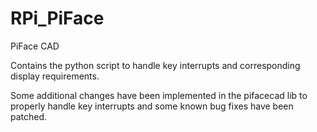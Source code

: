 # RPi_PiFace
PiFace CAD

Contains the python script to handle key interrupts and corresponding display requirements.

Some additional changes have been implemented in the pifacecad lib to properly handle key interrupts
and some known bug fixes have been patched.

